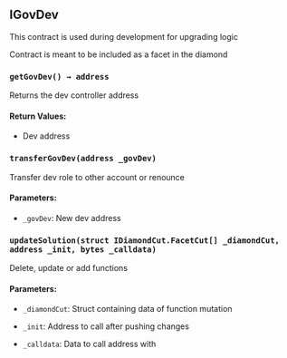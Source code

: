 ## IGovDev


This contract is used during development for upgrading logic

Contract is meant to be included as a facet in the diamond

### `getGovDev() → address`
Returns the dev controller address


#### Return Values:
- Dev address

### `transferGovDev(address _govDev)`
Transfer dev role to other account or renounce


#### Parameters:
- `_govDev`: New dev address

### `updateSolution(struct IDiamondCut.FacetCut[] _diamondCut, address _init, bytes _calldata)`
Delete, update or add functions


#### Parameters:
- `_diamondCut`: Struct containing data of function mutation

- `_init`: Address to call after pushing changes

- `_calldata`: Data to call address with




